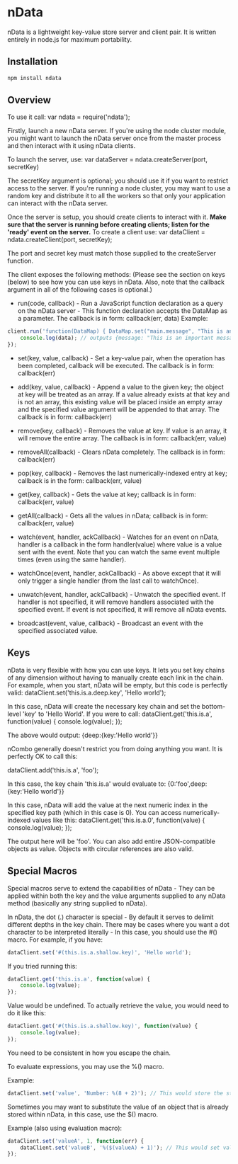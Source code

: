 nData
======

nData is a lightweight key-value store server and client pair.
It is written entirely in node.js for maximum portability.

## Installation

```bash
npm install ndata
```

## Overview

To use it call:
var ndata = require('ndata');

Firstly, launch a new nData server. If you're using the node cluster module, you might want to launch the nData server once 
from the master process and then interact with it using nData clients.

To launch the server, use:
var dataServer = ndata.createServer(port, secretKey)

The secretKey argument is optional; you should use it if you want to restrict access to the server.
If you're running a node cluster, you may want to use a random key and distribute it to all the workers so that only
your application can interact with the nData server.

Once the server is setup, you should create clients to interact with it. **Make sure that the server is running before creating clients; listen for the 'ready' event on the server.**
To create a client use:
var dataClient = ndata.createClient(port, secretKey);

The port and secret key must match those supplied to the createServer function.

The client exposes the following methods:
(Please see the section on keys (below) to see how you can use keys in nData.
Also, note that the callback argument in all of the following cases is optional.)

- run(code, callback) - Run a JavaScript function declaration as a query on the nData server - This function declaration accepts the DataMap as a parameter. The callback is in form: callback(err, data) Example:

```js
client.run('function(DataMap) { DataMap.set("main.message", "This is an important message"); return DataMap.get("main"); }', function(err, data) {
	console.log(data); // outputs {message: "This is an important message"}
});
```

- set(key, value, callback) - Set a key-value pair, when the operation has been completed, callback will be executed.
The callback is in form: callback(err)

- add(key, value, callback) - Append a value to the given key; the object at key will be treated as an array. If a value already exists at that key and is not an array,
this existing value will be placed inside an empty array and the specified value argument will be appended to that array.
The callback is in form: callback(err)

- remove(key, callback) - Removes the value at key. If value is an array, it will remove the entire array.
The callback is in form: callback(err, value)

- removeAll(callback) - Clears nData completely.
The callback is in form: callback(err)

- pop(key, callback) - Removes the last numerically-indexed entry at key; callback is in the form: callback(err, value)

- get(key, callback) - Gets the value at key; callback is in form: callback(err, value)

- getAll(callback) - Gets all the values in nData; callback is in form: callback(err, value)

- watch(event, handler, ackCallback) - Watches for an event on nData, handler is a callback in the form handler(value) where value is a value sent with the event.
Note that you can watch the same event multiple times (even using the same handler).

- watchOnce(event, handler, ackCallback) - As above except that it will only trigger a single handler (from the last call to watchOnce).

- unwatch(event, handler, ackCallback) - Unwatch the specified event. If handler is not specified, it will remove handlers associated with the specified event.
If event is not specified, it will remove all nData events.

- broadcast(event, value, callback) - Broadcast an event with the specified associated value.

## Keys

nData is very flexible with how you can use keys. It lets you set key chains of any dimension without having to manually create each link in the chain.
For example, when you start, nData will be empty, but this code is perfectly valid:
dataClient.set('this.is.a.deep.key', 'Hello world');

In this case, nData will create the necessary key chain and set the bottom-level 'key' to 'Hello World'.
If you were to call:
dataClient.get('this.is.a', function(value) {
	console.log(value);
});

The above would output: {deep:{key:'Hello world'}}

nCombo generally doesn't restrict you from doing anything you want. It is perfectly OK to call this:

dataClient.add('this.is.a', 'foo');

In this case, the key chain 'this.is.a' would evaluate to:
{0:'foo',deep:{key:'Hello world'}}

In this case, nData will add the value at the next numeric index in the specified key path (which in this case is 0).
You can access numerically-indexed values like this:
dataClient.get('this.is.a.0', function(value) {
	console.log(value);
});

The output here will be 'foo'.
You can also add entire JSON-compatible objects as value. Objects with circular references are also valid.


## Special Macros

Special macros serve to extend the capabilities of nData - They can be applied within both the key and the value arguments supplied to any nData method (basically any string supplied to nData).

In nData, the dot (.) character is special - By default it serves to delimit different depths in the key chain.
There may be cases where you want a dot character to be interpreted literally - In this case, you should use the #() macro.
For example, if you have:

```js
dataClient.set('#(this.is.a.shallow.key)', 'Hello world');
```

If you tried running this:

```js
dataClient.get('this.is.a', function(value) {
	console.log(value);
});
```

Value would be undefined.
To actually retrieve the value, you would need to do it like this:

```js
dataClient.get('#(this.is.a.shallow.key)', function(value) {
	console.log(value);
});
```

You need to be consistent in how you escape the chain.

To evaluate expressions, you may use the %() macro.

Example:

```js
dataClient.set('value', 'Number: %(8 + 2)'); // This would store the string 'Number: 10'
```

Sometimes you may want to substitute the value of an object that is already stored within nData, in this case, use the $() macro.

Example (also using evaluation macro):

```js
dataClient.set('valueA', 1, function(err) {
	dataClient.set('valueB', '%($(valueA) + 1)'); // This would set valueB to the number 2
});
```